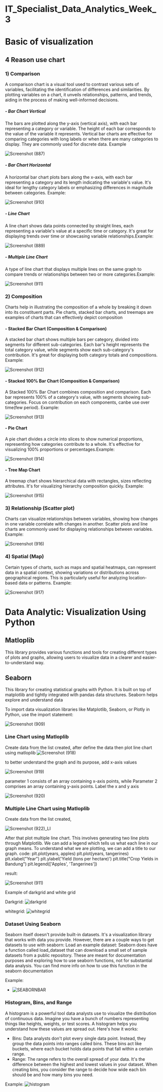 # IT_Specialist_Data_Analytics_Week_3

# Basic of  visualization
## 4 Reason use chart
### 1) Comparison
A comparison chart is a visual tool used to contrast various sets of variables, facilitating the identification of differences and similarities. By plotting variables on a chart, it unveils relationships, patterns, and trends, aiding in the process of making well-informed decisions.

##### - Bar Chart Vertical
The bars are plotted along the y-axis (vertical axis), with each bar representing a category or variable. The height of each bar corresponds to the value of the variable it represents. Vertical bar charts are effective for comparing categories with long labels or when there are many categories to display. They are commonly used for discrete data. Example

![Screenshot (887)](https://github.com/ghiyatsalkadzim/Data_Analyst_Week_3/assets/134476980/960c104b-6d3d-4304-99fa-4c696d61b037)

##### - Bar Chart Horizontal
A horizontal bar chart plots bars along the x-axis, with each bar representing a category and its length indicating the variable's value. It's ideal for lengthy category labels or emphasizing differences in magnitude between categories. Example:

![Screenshot (910)](https://github.com/ghiyatsalkadzim/Data_Analyst_Week_3/assets/134476980/44605fe5-a5cc-4e42-a69e-cd0265cd2e2b)

##### - Line Chart
A line chart shows data points connected by straight lines, each representing a variable's value at a specific time or category. It's great for displaying trends over time or showcasing variable relationships.Example:

![Screenshot (889)](https://github.com/ghiyatsalkadzim/Data_Analyst_Week_3/assets/134476980/98cc4564-4618-4b19-8b1a-6a0e423b6825)

##### - Multiple Line Chart
 A type of line chart that displays multiple lines on the same graph to compare trends or relationships between two or more categories.Example:

![Screenshot (911)](https://github.com/ghiyatsalkadzim/Data_Analyst_Week_3/assets/134476980/846adeb1-2753-4acc-ab84-a44e9014865b)

### 2) Composition
Charts help in illustrating the composition of a whole by breaking it down into its constituent parts. Pie charts, stacked bar charts, and treemaps are examples of charts that can effectively depict composition

#### - Stacked Bar Chart (Composition & Comparison)
A stacked bar chart shows multiple bars per category, divided into segments for different sub-categories. Each bar's height represents the total category value, while segments show each sub-category's contribution. It's great for displaying both category totals and compositions. Example:

![Screenshot (912)](https://github.com/ghiyatsalkadzim/Data_Analyst_Week_3/assets/134476980/675829e4-d257-4233-aaf4-3f26f0211c1a)


#### - Stacked 100% Bar Chart (Composition & Comparison)
A Stacked 100% Bar Chart combines composition and comparison. Each bar represents 100% of a category's value, with segments showing sub-categories. Focus on contribution on each components, canbe use over time(few period). Example:

![Screenshot (913)](https://github.com/ghiyatsalkadzim/Data_Analyst_Week_3/assets/134476980/07db0e33-5702-468d-b643-69441356fb75)


#### - Pie Chart
A pie chart divides a circle into slices to show numerical proportions, representing how categories contribute to a whole. It's effective for visualizing 100% proportions or percentages.Example:

![Screenshot (914)](https://github.com/ghiyatsalkadzim/Data_Analyst_Week_3/assets/134476980/382ae317-a132-406f-8122-97bcaef6d329)


#### - Tree Map Chart
A treemap chart shows hierarchical data with rectangles, sizes reflecting attributes. It's for visualizing hierarchy composition quickly. Example:

![Screenshot (915)](https://github.com/ghiyatsalkadzim/Data_Analyst_Week_3/assets/134476980/f15b83c4-3626-44cb-82bd-21868b9d24f6)

### 3) Relationship (Scatter plot)
Charts can visualize relationships between variables, showing how changes in one variable correlate with changes in another. Scatter plots and line charts are commonly used for displaying relationships between variables. Example:

![Screenshot (916)](https://github.com/ghiyatsalkadzim/Data_Analyst_Week_3/assets/134476980/7c4e32df-8567-423d-9de7-8866522c8c34)


### 4) Spatial (Map)
Certain types of charts, such as maps and spatial heatmaps, can represent data in a spatial context, showing variations or distributions across geographical regions. This is particularly useful for analyzing location-based data or patterns. Example: 

![Screenshot (917)](https://github.com/ghiyatsalkadzim/Data_Analyst_Week_3/assets/134476980/b821c9e8-a37e-4d64-820c-f97f6737aeab)


# Data Analytic: Visualization Using Python
## Matloplib
This library provides various functions and tools for creating different types of plots and graphs, allowing users to visualize data in a clearer and easier-to-understand way.

## Seaborn
This library for creating statistical graphs with Python. It is built on top of matplotlib and tightly integrated with pandas data structures. Seaborn helps explore and understand data 

To import data visualization libraries like Matplotlib, Seaborn, or Plotly in Python, use the import statement: 

![Screenshot (909)](https://github.com/ghiyatsalkadzim/Data_Analyst_Week_3/assets/134476980/a6919835-54e3-4033-bedc-4b0642a5b38b)

### Line Chart using Matloplib
Create data from the list created, after define the data then plot line chart using matloplib
![Screenshot (918)](https://github.com/ghiyatsalkadzim/Data_Analyst_Week_3/assets/134476980/9a6901c3-df80-4384-9b77-a4bf753f38bd)

to better understand the graph and its purpose, add x-axis values

![Screenshot (919)](https://github.com/ghiyatsalkadzim/Data_Analyst_Week_3/assets/134476980/844dfb4d-3f21-4809-9a7b-be98c94b4cde)

parameter 1 consists of an array containing x-axis points, while Parameter 2 comprises an array containing y-axis points. Label the x and y axis

![Screenshot (920)](https://github.com/ghiyatsalkadzim/Data_Analyst_Week_3/assets/134476980/cad54978-7cc7-4c4a-8450-1b62c99d3ec4)

### Multiple Line Chart using Matloplib
Create data from the list created,

![Screenshot (922)_LI](https://github.com/ghiyatsalkadzim/Data_Analyst_Week_3/assets/134476980/6daf5f95-2442-4c58-b4ab-2ba22f4d9a1b)

After that plot multiple line chart. This involves generating two line plots through Matplotlib. We can add a legend which tells us what each line in our graph means. To understand what we are plotting, we can add a title to our graph.
code: 
plt.plot(years, apples)
plt.plot(years, tangerines)
plt.xlabel("Year")
plt.ylabel('Yield (tons per hectare)')
plt.title("Crop Yields in Bandung")
plt.legend(['Apples', 'Tangerines'])

result: 

![Screenshot (911)](https://github.com/ghiyatsalkadzim/Data_Analyst_Week_3/assets/134476980/b81af96d-a8ed-42a8-adb7-119e7c66f17b)

Example of darkgrid and white grid

Darkgrid: 
![darkgrid](https://github.com/ghiyatsalkadzim/Data_Analyst_Week_3/assets/101807673/3f5b3585-0a30-46be-941f-071baaacb74f)

whitegrid:
![whitegrid](https://github.com/ghiyatsalkadzim/Data_Analyst_Week_3/assets/101807673/ad5620e0-76ac-457a-8d4e-1831ebe83d45)


### Dataset Using Seaborn
Seaborn itself doesn't provide built-in datasets. It's a visualization library that works with data you provide.  However, there are a couple ways to get datasets to use with seaborn: Load an example dataset:  Seaborn does have a function called load_dataset that can download a small set of sample datasets from a public repository.  These are meant for documentation purposes and exploring how to use seaborn functions, not for substantial data analysis. You can find more info on how to use this function in the seaborn documentation

Example:
- ![SEABORNBAR](https://github.com/ghiyatsalkadzim/Data_Analyst_Week_3/assets/101807673/1d28ca31-3343-428d-a3da-af937476dab1)

### Histogram, Bins, and Range
A histogram is a powerful tool data analysts use to visualize the distribution of continuous data. Imagine you have a bunch of numbers representing things like heights, weights, or test scores. A histogram helps you understand how these values are spread out.
Here's how it works:
- Bins: Data analysts don't plot every single data point. Instead, they group the data points into ranges called bins. These bins act like buckets, where each bucket holds data points that fall within a certain range.
- Range: The range refers to the overall spread of your data. It's the difference between the highest and lowest values in your dataset. When creating bins, you consider the range to decide how wide each bin should be and how many bins you need.

Example:
![histogram](https://github.com/ghiyatsalkadzim/Data_Analyst_Week_3/assets/101807673/7d563f6e-2808-44ef-8271-dd94b3427c22)



